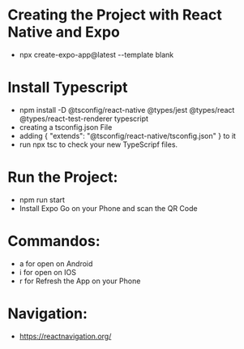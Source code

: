 # Creating the Project with React Native and Expo
- npx create-expo-app@latest <ProjectName> --template blank

# Install Typescript
- npm install -D @tsconfig/react-native @types/jest @types/react @types/react-test-renderer typescript
- creating a tsconfig.json File
- adding { "extends": "@tsconfig/react-native/tsconfig.json" } to it
- run npx tsc to check your new TypeScripf files.

# Run the Project:
- npm run start
- Install Expo Go on your Phone and scan the QR Code

# Commandos:
- a for open on Android
- i for open on IOS
- r for Refresh the App on your Phone

# Navigation:
- https://reactnavigation.org/
